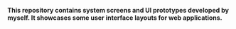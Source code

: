 **This repository contains system screens and UI prototypes developed by myself. It showcases some user interface layouts for web applications.**
